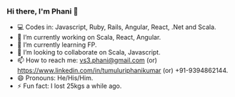 ### Hi there, I'm Phani 👋

- 💻 Codes in: Javascript, Ruby, Rails, Angular, React, .Net and Scala.
- 🔭 I’m currently working on Scala, React, Angular.
- 🌱 I’m currently learning FP.
- 👯 I’m looking to collaborate on Scala, Javascript.
- 📫 How to reach me: vs3.phani@gmail.com (or) https://www.linkedin.com/in/tumuluriphanikumar (or) +91-9394862144.
- 😄 Pronouns: He/His/Him.
- ⚡ Fun fact: I lost 25kgs a while ago.
